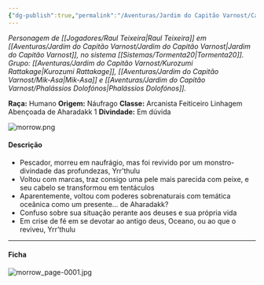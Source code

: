 ```yaml
---
{"dg-publish":true,"permalink":"/Aventuras/Jardim do Capitão Varnost/Carlos Morrow/","created":"2025-10-13T17:42:11.011-03:00"}
---
```


*Personagem de [[Jogadores/Raul Teixeira\|Raul Teixeira]] em [[Aventuras/Jardim do Capitão Varnost/Jardim do Capitão Varnost\|Jardim do Capitão Varnost]], no sistema [[Sistemas/Tormenta20\|Tormenta20]].*
*Grupo: [[Aventuras/Jardim do Capitão Varnost/Kurozumi Rattakage\|Kurozumi Rattakage]], [[Aventuras/Jardim do Capitão Varnost/Mik-Asa\|Mik-Asa]] e [[Aventuras/Jardim do Capitão Varnost/Phalássios Dolofónos\|Phalássios Dolofónos]].*

**Raça:** Humano
**Origem:** Náufrago
**Classe:** Arcanista Feiticeiro Linhagem Abençoada de Aharadakk 1
**Divindade:** Em dúvida

![morrow.png](/img/user/Aventuras/Jardim%20do%20Capit%C3%A3o%20Varnost/morrow.png)
#### Descrição
- Pescador, morreu em naufrágio, mas foi revivido por um monstro-divindade das profundezas, Yrr’thulu 
- Voltou com marcas, traz consigo uma pele mais parecida com peixe, e seu cabelo se transformou em tentáculos
- Aparentemente, voltou com poderes sobrenaturais com temática oceânica como um presente… de Aharadakk?
- Confuso sobre sua situação perante aos deuses e sua própria vida
- Em crise de fé em se devotar ao antigo deus, Oceano, ou ao que o reviveu, Yrr’thulu

---
#### Ficha
![morrow_page-0001.jpg](/img/user/Aventuras/Jardim%20do%20Capit%C3%A3o%20Varnost/morrow_page-0001.jpg)